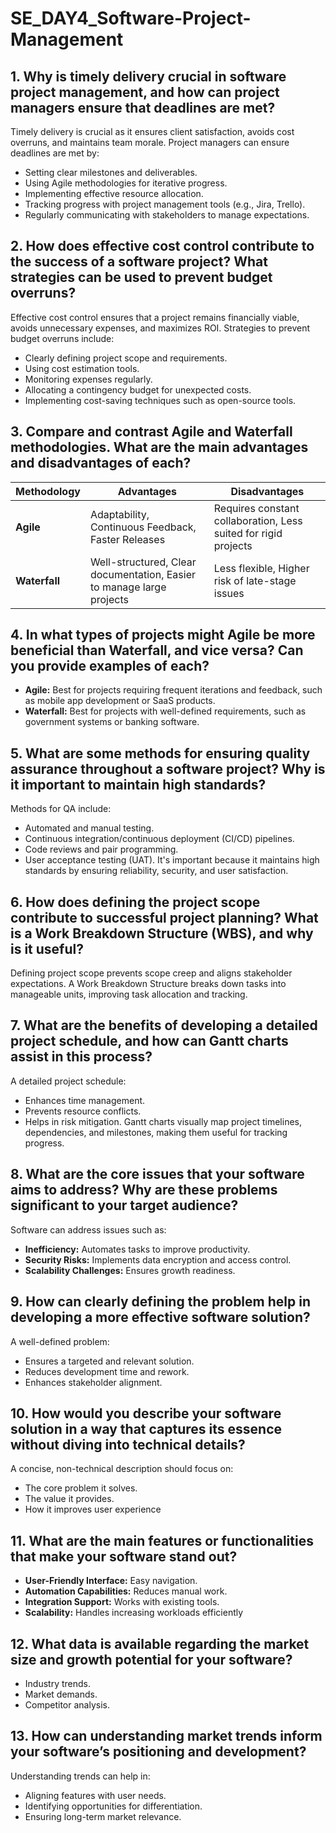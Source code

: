 # SE_DAY4_Software-Project-Management
## 1. Why is timely delivery crucial in software project management, and how can project managers ensure that deadlines are met?
Timely delivery is crucial as it ensures client satisfaction, avoids cost overruns, and maintains team morale. Project managers can ensure deadlines are met by:
- Setting clear milestones and deliverables.
- Using Agile methodologies for iterative progress.
- Implementing effective resource allocation.
- Tracking progress with project management tools (e.g., Jira, Trello).
- Regularly communicating with stakeholders to manage expectations.
  
## 2. How does effective cost control contribute to the success of a software project? What strategies can be used to prevent budget overruns?
Effective cost control ensures that a project remains financially viable, avoids unnecessary expenses, and maximizes ROI. Strategies to prevent budget overruns include:
- Clearly defining project scope and requirements.
- Using cost estimation tools.
- Monitoring expenses regularly.
- Allocating a contingency budget for unexpected costs.
- Implementing cost-saving techniques such as open-source tools.
  
## 3. Compare and contrast Agile and Waterfall methodologies. What are the main advantages and disadvantages of each?
| Methodology | Advantages | Disadvantages |
|------------|------------|--------------|
| **Agile** | Adaptability, Continuous Feedback, Faster Releases | Requires constant collaboration, Less suited for rigid projects |
| **Waterfall** | Well-structured, Clear documentation, Easier to manage large projects | Less flexible, Higher risk of late-stage issues |

## 4. In what types of projects might Agile be more beneficial than Waterfall, and vice versa? Can you provide examples of each?
- **Agile:** Best for projects requiring frequent iterations and feedback, such as mobile app development or SaaS products.
- **Waterfall:** Best for projects with well-defined requirements, such as government systems or banking software.
  
## 5. What are some methods for ensuring quality assurance throughout a software project? Why is it important to maintain high standards?
Methods for QA include:
- Automated and manual testing.
- Continuous integration/continuous deployment (CI/CD) pipelines.
- Code reviews and pair programming.
- User acceptance testing (UAT).
It's important because it maintains high standards by ensuring reliability, security, and user satisfaction.

## 6. How does defining the project scope contribute to successful project planning? What is a Work Breakdown Structure (WBS), and why is it useful?
Defining project scope prevents scope creep and aligns stakeholder expectations. A Work Breakdown Structure breaks down tasks into manageable units, improving task allocation and tracking.

## 7. What are the benefits of developing a detailed project schedule, and how can Gantt charts assist in this process?
A detailed project schedule:
- Enhances time management.
- Prevents resource conflicts.
- Helps in risk mitigation.
Gantt charts visually map project timelines, dependencies, and milestones, making them useful for tracking progress.

## 8. What are the core issues that your software aims to address? Why are these problems significant to your target audience?
Software can address issues such as:
- **Inefficiency:** Automates tasks to improve productivity.
- **Security Risks:** Implements data encryption and access control.
- **Scalability Challenges:** Ensures growth readiness.
  
## 9. How can clearly defining the problem help in developing a more effective software solution?
A well-defined problem:
- Ensures a targeted and relevant solution.
- Reduces development time and rework.
- Enhances stakeholder alignment.
  
## 10. How would you describe your software solution in a way that captures its essence without diving into technical details?
A concise, non-technical description should focus on:
- The core problem it solves.
- The value it provides.
- How it improves user experience
  
## 11. What are the main features or functionalities that make your software stand out?
- **User-Friendly Interface:** Easy navigation.
- **Automation Capabilities:** Reduces manual work.
- **Integration Support:** Works with existing tools.
- **Scalability:** Handles increasing workloads efficiently
  
## 12. What data is available regarding the market size and growth potential for your software?
- Industry trends.
- Market demands.
- Competitor analysis.
  
## 13. How can understanding market trends inform your software’s positioning and development?
Understanding trends can help in:
- Aligning features with user needs.
- Identifying opportunities for differentiation.
- Ensuring long-term market relevance.

